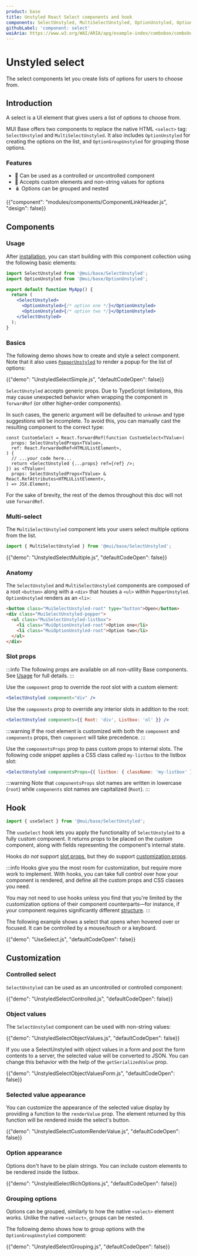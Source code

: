 ```yaml
---
product: base
title: Unstyled React Select components and hook
components: SelectUnstyled, MultiSelectUnstyled, OptionUnstyled, OptionGroupUnstyled
githubLabel: 'component: select'
waiAria: https://www.w3.org/WAI/ARIA/apg/example-index/combobox/combobox-select-only.html
---
```


# Unstyled select

<p class="description">The select components let you create lists of options for users to choose from.</p>

## Introduction

A select is a UI element that gives users a list of options to choose from.

MUI Base offers two components to replace the native HTML `<select>` tag: `SelectUnstyled` and `MultiSelectUnstyled`.
It also includes `OptionUnstyled` for creating the options on the list, and `OptionGroupUnstyled` for grouping those options.

### Features

- 🦍 Can be used as a controlled or uncontrolled component
- 🧬 Accepts custom elements and non-string values for options
- 🪆 Options can be grouped and nested

{{"component": "modules/components/ComponentLinkHeader.js", "design": false}}

## Components

### Usage

After [installation](/base/getting-started/installation/), you can start building with this component collection using the following basic elements:

```jsx
import SelectUnstyled from '@mui/base/SelectUnstyled';
import OptionUnstyled from '@mui/base/OptionUnstyled';

export default function MyApp() {
  return (
    <SelectUnstyled>
      <OptionUnstyled>{/* option one */}</OptionUnstyled>
      <OptionUnstyled>{/* option two */}</OptionUnstyled>
    </SelectUnstyled>
  );
}
```

### Basics

The following demo shows how to create and style a select component.
Note that it also uses [`PopperUnstyled`](/base/react-popper/) to render a popup for the list of options:

{{"demo": "UnstyledSelectSimple.js", "defaultCodeOpen": false}}

`SelectUnstyled` accepts generic props.
Due to TypeScript limitations, this may cause unexpected behavior when wrapping the component in `forwardRef` (or other higher-order components).

In such cases, the generic argument will be defaulted to `unknown` and type suggestions will be incomplete.
To avoid this, you can manually cast the resulting component to the correct type:

```tsx
const CustomSelect = React.forwardRef(function CustomSelect<TValue>(
  props: SelectUnstyledProps<TValue>,
  ref: React.ForwardedRef<HTMLUListElement>,
) {
  // ...your code here...
  return <SelectUnstyled {...props} ref={ref} />;
}) as <TValue>(
  props: SelectUnstyledProps<TValue> & React.RefAttributes<HTMLUListElement>,
) => JSX.Element;
```

For the sake of brevity, the rest of the demos throughout this doc will not use `forwardRef`.

### Multi-select

The `MultiSelectUnstyled` component lets your users select multiple options from the list.

```js
import { MultiSelectUnstyled } from '@mui/base/SelectUnstyled';
```

{{"demo": "UnstyledSelectMultiple.js", "defaultCodeOpen": false}}

### Anatomy

The `SelectUnstyled` and `MultiSelectUnstyled` components are composed of a root `<button>` along with a `<div>` that houses a `<ul>` within `PopperUnstyled`.
`OptionUnstyled` renders as an `<li>`:

```html
<button class="MuiSelectUnstyled-root" type="button">Open</button>
<div class="MuiSelectUnstyled-popper">
  <ul class="MuiSelectUnstyled-listbox">
    <li class="MuiOptionUnstyled-root">Option one</li>
    <li class="MuiOptionUnstyled-root">Option two</li>
  </ul>
</div>
```

### Slot props

:::info
The following props are available on all non-utility Base components.
See [Usage](/base/getting-started/usage/) for full details.
:::

Use the `component` prop to override the root slot with a custom element:

```jsx
<SelectUnstyled component="div" />
```

Use the `components` prop to override any interior slots in addition to the root:

```jsx
<SelectUnstyled components={{ Root: 'div', Listbox: 'ol' }} />
```

:::warning
If the root element is customized with both the `component` and `components` props, then `component` will take precedence.
:::

Use the `componentsProps` prop to pass custom props to internal slots.
The following code snippet applies a CSS class called `my-listbox` to the listbox slot:

```jsx
<SelectUnstyled componentsProps={{ listbox: { className: 'my-listbox' } }} />
```

:::warning
Note that `componentsProps` slot names are written in lowercase (`root`) while `components` slot names are capitalized (`Root`).
:::

## Hook

```js
import { useSelect } from '@mui/base/SelectUnstyled';
```

The `useSelect` hook lets you apply the functionality of `SelectUnstyled` to a fully custom component.
It returns props to be placed on the custom component, along with fields representing the component's internal state.

Hooks _do not_ support [slot props](#slot-props), but they do support [customization props](#customization).

:::info
Hooks give you the most room for customization, but require more work to implement.
With hooks, you can take full control over how your component is rendered, and define all the custom props and CSS classes you need.

You may not need to use hooks unless you find that you're limited by the customization options of their component counterparts—for instance, if your component requires significantly different [structure](#anatomy).
:::

The following example shows a select that opens when hovered over or focused.
It can be controlled by a mouse/touch or a keyboard.

{{"demo": "UseSelect.js", "defaultCodeOpen": false}}

## Customization

### Controlled select

`SelectUnstyled` can be used as an uncontrolled or controlled component:

{{"demo": "UnstyledSelectControlled.js", "defaultCodeOpen": false}}

### Object values

The `SelectUnstyled` component can be used with non-string values:

{{"demo": "UnstyledSelectObjectValues.js", "defaultCodeOpen": false}}

If you use a SelectUnstyled with object values in a form and post the form contents to a server, the selected value will be converted to JSON.
You can change this behavior with the help of the `getSerializedValue` prop.

{{"demo": "UnstyledSelectObjectValuesForm.js", "defaultCodeOpen": false}}

### Selected value appearance

You can customize the appearance of the selected value display by providing a function to the `renderValue` prop.
The element returned by this function will be rendered inside the select's button.

{{"demo": "UnstyledSelectCustomRenderValue.js", "defaultCodeOpen": false}}

### Option appearance

Options don't have to be plain strings.
You can include custom elements to be rendered inside the listbox.

{{"demo": "UnstyledSelectRichOptions.js", "defaultCodeOpen": false}}

### Grouping options

Options can be grouped, similarly to how the native `<select>` element works.
Unlike the native `<select>`, groups can be nested.

The following demo shows how to group options with the `OptionGroupUnstyled` component:

{{"demo": "UnstyledSelectGrouping.js", "defaultCodeOpen": false}}
